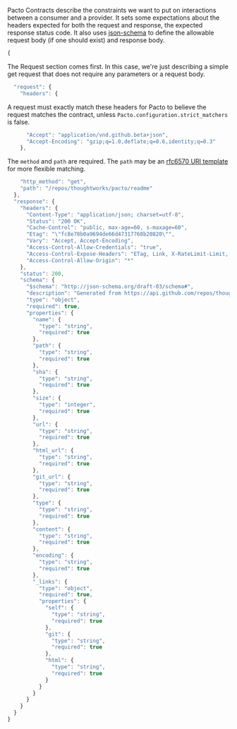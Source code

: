 Pacto Contracts describe the constraints we want to put on interactions between a consumer and a provider.  It sets some expectations about the headers expected for both the request and response, the expected response status code.  It also uses [json-schema](http://json-schema.org/) to define the allowable request body (if one should exist) and response body.

```js
{
```

The Request section comes first.  In this case, we're just describing a simple get request that does not require any parameters or a request body.

```js
  "request": {
    "headers": {
```

A request must exactly match these headers for Pacto to believe the request matches the contract, unless `Pacto.configuration.strict_matchers` is false.

```js
      "Accept": "application/vnd.github.beta+json",
      "Accept-Encoding": "gzip;q=1.0,deflate;q=0.6,identity;q=0.3"
    },
```

The `method` and `path` are required.  The `path` may be an [rfc6570 URI template](http://tools.ietf.org/html/rfc6570) for more flexible matching.

```js
    "http_method": "get",
    "path": "/repos/thoughtworks/pacto/readme"
  },
  "response": {
    "headers": {
      "Content-Type": "application/json; charset=utf-8",
      "Status": "200 OK",
      "Cache-Control": "public, max-age=60, s-maxage=60",
      "Etag": "\"fc8e78b0a9694de66d47317768b20820\"",
      "Vary": "Accept, Accept-Encoding",
      "Access-Control-Allow-Credentials": "true",
      "Access-Control-Expose-Headers": "ETag, Link, X-RateLimit-Limit, X-RateLimit-Remaining, X-RateLimit-Reset, X-OAuth-Scopes, X-Accepted-OAuth-Scopes, X-Poll-Interval",
      "Access-Control-Allow-Origin": "*"
    },
    "status": 200,
    "schema": {
      "$schema": "http://json-schema.org/draft-03/schema#",
      "description": "Generated from https://api.github.com/repos/thoughtworks/pacto/readme with shasum 3ae59164c6d9f84c0a81f21fb63e17b3b8ce6894",
      "type": "object",
      "required": true,
      "properties": {
        "name": {
          "type": "string",
          "required": true
        },
        "path": {
          "type": "string",
          "required": true
        },
        "sha": {
          "type": "string",
          "required": true
        },
        "size": {
          "type": "integer",
          "required": true
        },
        "url": {
          "type": "string",
          "required": true
        },
        "html_url": {
          "type": "string",
          "required": true
        },
        "git_url": {
          "type": "string",
          "required": true
        },
        "type": {
          "type": "string",
          "required": true
        },
        "content": {
          "type": "string",
          "required": true
        },
        "encoding": {
          "type": "string",
          "required": true
        },
        "_links": {
          "type": "object",
          "required": true,
          "properties": {
            "self": {
              "type": "string",
              "required": true
            },
            "git": {
              "type": "string",
              "required": true
            },
            "html": {
              "type": "string",
              "required": true
            }
          }
        }
      }
    }
  }
}
```

